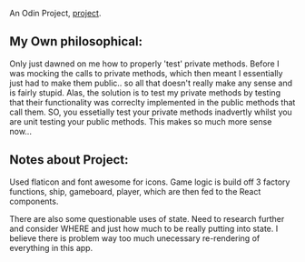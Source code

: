 An Odin Project, <a href='https://www.theodinproject.com/paths/full-stack-ruby-on-rails/courses/javascript/lessons/battleship' target='_blank'>project</a>.

<h2>My Own philosophical:</h2> 
<p>Only just dawned on me how to properly 'test' private methods. Before I was mocking the calls to private methods, which then meant I essentially just had to make them public.. so all that doesn't really make any sense and is fairly stupid. Alas, the solution is to test my private methods by testing that their functionality was correclty implemented in the public methods that call them. SO, you essetially test your private methods inadvertly whilst you are unit testing your public methods. This makes so much more sense now...</p>

<h2>Notes about Project:</h2> 
<p>Used flaticon and font awesome for icons. Game logic is build off 3 factory functions, ship, gameboard, player, which are then fed to the React components.</p>
<p>There are also some questionable uses of state. Need to research further and consider WHERE and just how much to be really putting into state. I believe there is problem way too much unecessary re-rendering of everything in this app.</p>
